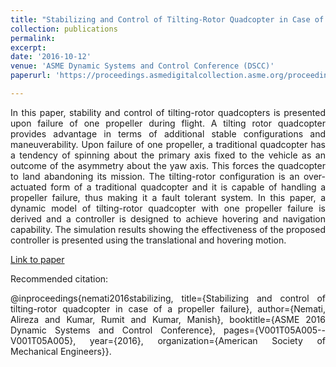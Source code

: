 ```yaml
---
title: "Stabilizing and Control of Tilting-Rotor Quadcopter in Case of a Propeller Failure"
collection: publications
permalink: 
excerpt: 
date: '2016-10-12'
venue: 'ASME Dynamic Systems and Control Conference (DSCC)'
paperurl: 'https://proceedings.asmedigitalcollection.asme.org/proceeding.aspx?articleid=2604368'

---
```

<div style="text-align: justify"> In this paper, stability and control of tilting-rotor quadcopters is presented upon failure of one propeller during flight. A tilting rotor quadcopter provides advantage in terms of additional stable configurations and maneuverability. Upon failure of one propeller, a traditional quadcopter has a tendency of spinning about the primary axis fixed to the vehicle as an outcome of the asymmetry about the yaw axis. This forces the quadcopter to land abandoning its mission. The tilting-rotor configuration is an over-actuated form of a traditional quadcopter and it is capable of handling a propeller failure, thus making it a fault tolerant system. In this paper, a dynamic model of tilting-rotor quadcopter with one propeller failure is derived and a controller is designed to achieve hovering and navigation capability. The simulation results showing the effectiveness of the proposed controller is presented using the translational and hovering motion.  </div>

[Link to paper](https://proceedings.asmedigitalcollection.asme.org/proceeding.aspx?articleid=2604368)

Recommended citation: <div style="text-align: justify"> @inproceedings{nemati2016stabilizing, title={Stabilizing and control of tilting-rotor quadcopter in case of a propeller failure}, author={Nemati, Alireza and Kumar, Rumit and Kumar, Manish}, booktitle={ASME 2016 Dynamic Systems and Control Conference}, pages={V001T05A005--V001T05A005}, year={2016}, organization={American Society of Mechanical Engineers}}. </div>
